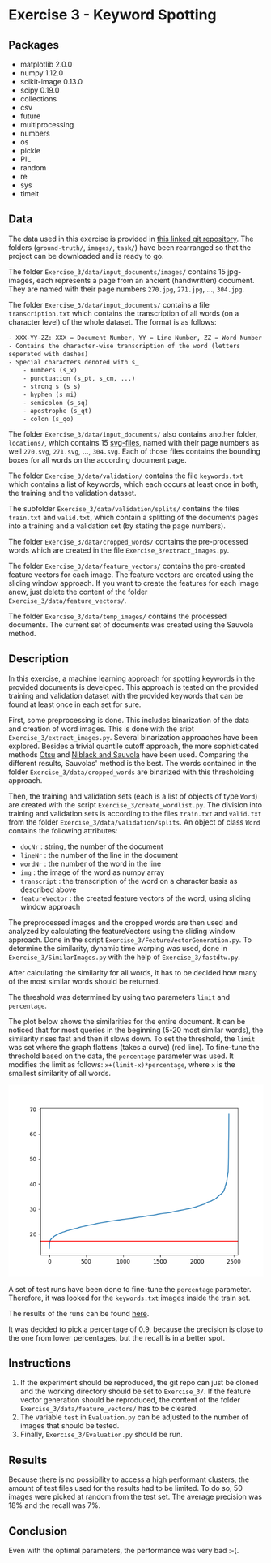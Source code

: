 # Exercise 3 - Keyword Spotting


## Packages
- matplotlib 2.0.0
- numpy 1.12.0
- scikit-image 0.13.0
- scipy 0.19.0
- collections
- csv
- future
- multiprocessing
- numbers
- os
- pickle
- PIL
- random
- re
- sys
- timeit


## Data
The data used in this exercise is provided in [this linked git repository](https://github.com/lunactic/PatRec17_KWS_Data). The folders (`ground-truth/`, `images/`, `task/`) have been rearranged so that the project can be downloaded and is ready to go.

The folder `Exercise_3/data/input_documents/images/` contains 15 jpg-images, each represents a page from an ancient (handwritten) document. They are named with their page numbers `270.jpg`, `271.jpg`, ..., `304.jpg`.

The folder `Exercise_3/data/input_documents/` contains a file `transcription.txt` which contains the transcription of all words (on a character level) of the whole dataset. The format is as follows:

	- XXX-YY-ZZ: XXX = Document Number, YY = Line Number, ZZ = Word Number
	- Contains the character-wise transcription of the word (letters seperated with dashes)
	- Special characters denoted with s_
		- numbers (s_x)
		- punctuation (s_pt, s_cm, ...)
		- strong s (s_s)
		- hyphen (s_mi)
		- semicolon (s_sq)
		- apostrophe (s_qt)
		- colon (s_qo)

The folder `Exercise_3/data/input_documents/` also contains another folder, `locations/`, which contains 15 [svg-files](https://de.wikipedia.org/wiki/Scalable_Vector_Graphics), named with their page numbers as well `270.svg`, `271.svg`, ..., `304.svg`. Each of those files contains the bounding boxes for all words on the according document page.

The folder `Exercise_3/data/validation/` contains the file `keywords.txt` which contains a list of keywords, which each occurs at least once in both, the training and the validation dataset.

The subfolder `Exercise_3/data/validation/splits/` contains the files `train.txt` and `valid.txt`, which contain a splitting of the documents pages into a training and a validation set (by stating the page numbers).

The folder `Exercise_3/data/cropped_words/` contains the pre-processed words which are created in the file `Exercise_3/extract_images.py`.

The folder `Exercise_3/data/feature_vectors/` contains the pre-created feature vectors for each image. The feature vectors are created using the sliding window approach. If you want to create the features for each image anew, just delete the content of the folder `Exercise_3/data/feature_vectors/`.

The folder `Exercise_3/data/temp_images/` contains the processed documents. The current set of documents was created using the Sauvola method.

## Description
In this exercise, a machine learning approach for spotting keywords in the provided documents is developed. This approach is tested on the provided training and validation dataset with the provided keywords that can be found at least once in each set for sure.

First, some preprocessing is done. This includes binarization of the data and creation of word images. This is done with the sript `Exercise_3/extract_images.py`. Several binarization approaches have been explored. Besides a trivial quantile cutoff approach, the more sophisticated methods [Otsu](https://en.wikipedia.org/wiki/Otsu's_method) and [Niblack and Sauvola](http://scikit-image.org/docs/dev/auto_examples/segmentation/plot_niblack_sauvola.html) have been used. Comparing the different results, Sauvolas' method is the best. The words contained in the folder `Exercise_3/data/cropped_words` are binarized with this thresholding approach.

Then, the training and validation sets (each is a list of objects of type `Word`) are created with the script `Exercise_3/create_wordlist.py`. The division into training and validation sets is according to the files `train.txt` and `valid.txt` from the folder `Exercise_3/data/validation/splits`. An object of class `Word` contains the following attributes:

- `docNr` : string, the number of the document
- `lineNr` : the number of the line in the document
- `wordNr` : the number of the word in the line
- `img` : the image of the word as numpy array
- `transcript` : the transcription of the word on a character basis as described above
- `featureVector` : the created feature vectors of the word, using sliding window approach


The preprocessed images and the cropped words are then used and analyzed by calculating the featureVectors using the sliding window approach. Done in the script `Exercise_3/FeatureVectorGeneration.py`. To determine the similarity, dynamic time warping was used, done in `Exercise_3/SimilarImages.py` with the help of `Exercise_3/fastdtw.py`.

After calculating the similarity for all words, it has to be decided how many of the most similar words should be returned.

The threshold was determined by using two parameters `limit` and `percentage`.

The plot below shows the similarities for the entire document. It can be noticed that for most queries in the beginning (5-20 most similar words), the similarity rises fast and then it slows down. To set the threshold, the `limit` was set where the graph flattens (takes a curve) (red line). To fine-tune the threshold based on the data, the `percentage` parameter was used. It modifies the limit as follows: `x+(limit-x)*percentage`, where `x` is the smallest similarity of all words.

![blue: sinilarities , red: limit](figure_1-3.png)

A set of test runs have been done to fine-tune the `percentage` parameter. Therefore, it was looked for the `keywords.txt` images inside the train set.

The results of the runs can be found [here](parameter%20selection).

It was decided to pick a percentage of 0.9, because the precision is close to the one from lower percentages, but the recall is in a better spot.

## Instructions
1. If the experiment should be reproduced, the git repo can just be cloned and the working directory should be set to `Exercise_3/`. If the feature vector generation should be reproduced, the content of the folder `Exercise_3/data/feature_vectors/` has to be cleared.
2. The variable `test` in `Evaluation.py` can be adjusted to the number of images that should be tested.
3. Finally, `Exercise_3/Evaluation.py` should be run.

## Results
Because there is no possibility to access a high performant clusters, the amount of test files used for the results had to be limited. To do so, 50 images were picked at random from the test set. The average precision was 18% and the recall was 7%.

## Conclusion
Even with the optimal parameters, the performance was very bad :-(.
